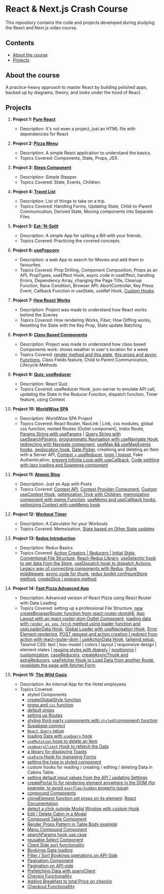 # React & Next.js Crash Course

This repository contains the code and projects developed during studying the React and Next.js video course.

## Contents

- [About the course](#about-the-course)
- [Projects](#projects)

## About the course

A practice-heavy approach to master React by building polished apps, backed up by diagrams, theory, and looks under the hood of React.

## Projects

1. **Project 1: [Pure React](./1-pure-react/)**

   - Description: It's not even a project, just an HTML file with dependencies for React

2. **Project 2: [Pizza Menu](./2-pizza-menu/)**

   - Description: A simple React application to understand the basics.
   - Topics Covered: Components, State, Props, JSX.

3. **Project 3: [Steps Component](./3-steps/)**

   - Description: Simple Stepper.
   - Topics Covered: State, Events, Children.

4. **Project 4: [Travel List](./4-travel-list/)**

   - Description: List of things to take on a trip.
   - Topics Covered: Handling Forms, Updating State, Child-to-Parent Communication, Derived State, Moving components into Separate Files.

5. **Project 5: [Eat-'N-Split](./5-eat-n-split/)**

   - Description: A simple App for spliting a Bill with your friends.
   - Topics Covered: Practicing the covered concepts.

6. **Project 6: [usePopcorn](./6-use-popcorn/)**

   - Description: a web App to search for Movies and add them to favourites.
   - Topics Covered: Prop Drilling, Component Composition, Props as an API, PropTypes, useEffect Hook, async code in useEffect, handling Errors, Dependency Array, changing the Page Title, Cleanup Function, Race Condition, Browser API: AbortController, Key Press Event, Callback Function in useState, useRef Hook, [Custom Hooks](./6-use-popcorn/src/useMovies.js)

7. **Project 7: [How React Works](./7-how-react-works/)**

   - Description: Project was made to understand how React works behind the Scenes
   - Topics Covered: How rendering Works, Fiber, How Diffing works, Resetting the State with the Key Prop, State update Batching

8. **Project 8: [Class Based Components](./8-classy-weather/)**

   - Description: Project was made to understand how class based Components work: shows weather in user's location for a week
   - Topics Covered: [render method and this.state](./8-classy-weather/src/Counter.js), [this.props and async Functions](./8-classy-weather/src/App.js), Class Fields feature, Child to Parent Communication, Lifecycle Methods

9. **Project 9: [Quiz: useReducer](./9-react-quiz/)**

   - Description: React Quiz
   - Topics Covered: useReducer Hook, json-server to emulate API call, updating the State in the Reducer Function, dispatch function, Timer feature, using Context

10. **Project 10: [WorldWise SPA](./10-worldwise/)**

    - Description: WorldWise SPA Project
    - Topics Covered: React Router, NavLink | Link, css modules, global css function, nested Routes (Outlet component), Index Route, [Params String with useParams](./10-worldwise/src/components/City.jsx) | [Query String with useSearchParams](./10-worldwise/src/components/Map.jsx), [programmatic Navigation with useNavigate Hook](./10-worldwise/src/components/Form.jsx), [redirecting with Navigate component](./10-worldwise/src/App.jsx), [useMap && useMapEvents hooks](./10-worldwise/src/components/Map.jsx), [geolocation hook](./10-worldwise//src/hooks/useGeolocation.js), [Date Picker](./10-worldwise/src/components/Form.jsx), createing and deleting an Item with a Server API, [Context + useReducer](./10-worldwise//src/contexts/CitiesContext.jsx), [login | logout](./10-worldwise/src/contexts/FakeAuthContext.jsx), Fake Authentication, [prevent Infinite Loop with useCallback](./10-worldwise/src/contexts/CitiesContext.jsx), [Code splitting with lazy loading and Suspense component](./10-worldwise/src/App.jsx)

11. **Project 11: [Atomic Blog](./11-atomic-blog/)**

    - Description: Just an App with Posts
    - Topics Covered: [Context API](./11-atomic-blog/src/App-v1.js), [Context Provider Component](./11-atomic-blog/src/PostContext.js), [Custom useContext Hook](./11-atomic-blog/src/PostContext.js), [optimization Trick with Children](./11-atomic-blog/src/Test.js), [memoization component with memo Function](./11-atomic-blog/src/App-memo.js), [useMemo and useCallback hooks](./11-atomic-blog/src/App-memo.js), [optimizing Context with useMemo hook](./11-atomic-blog/src/PostContext.js)

12. **Project 12: [Workout Timer](./12-workout-timer/)**

    - Description: A Calculator for your Workouts
    - Topics Covered: Memoization, [State based on Other State updates](./12-workout-timer/src/Calculator.js)

13. **Project 13: [Redux Introduction](./13-redux-intro/)**

    - Description: Redux Basics
    - Topics Covered: [Action Creators | Reducers | Initial State](./13-redux-intro/src/store-v1.js), [Conventional File Structure](./13-redux-intro/src/store-v1.js), [React-Redux Library](./13-redux-intro/src/index.js), [useSelector hook to get data from the Store](./13-redux-intro/src/features/customers/Customer.js), [useDispatch hook to dispatch Actions](./13-redux-intro/src/features/customers/CreateCustomer.js), [Legacy way of connecting components with Redux](./13-redux-intro/src/features/accounts/BalanceDisplay.js), [thunk middleware](./13-redux-intro/src/store-v2.js), [async code for thunk](./13-redux-intro/src/features/accounts/accountSlice.js), [redux toolkit configureStore method](./13-redux-intro/src/store.js), [createSlice | prepare method](./13-redux-intro/src/features/accounts/accountSlice.js)

14. **Project 14: [Fast Pizza Advanced App](./14-fast-react-pizza/)**

    - Description: Advanced version of React Pizza using React Router with Data Loading
    - Topics Covered: setting up a professional File Structure, [new createBrowserRouter function from react-router-dom@6](./14-fast-react-pizza/src/App.jsx), [App Layout with an react-router-dom Outlet Component](./14-fast-react-pizza//src/ui/AppLayout.jsx), [loading data with `render as you fetch` method using loader function and useLoaderData Hook](./14-fast-react-pizza/src/features/menu/Menu.jsx), [Global Loader with useNavigation Hook](./14-fast-react-pizza/src/ui/AppLayout.jsx), [Error Element rendering](./14-fast-react-pizza/src/ui/Error.jsx), [POST request and action creation | redirect from action with react-router-dom | useActionData Hook](./14-fast-react-pizza/src/features/order/CreateOrder.jsx), [tailwind setup](./14-fast-react-pizza/tailwind.config.js), Taiwind CSS: text | box-model | colors | layout | responsive design | element states | [reusing styles with @apply](./14-fast-react-pizza/src/index.css) | [positioning](./14-fast-react-pizza/src/ui/Loader.jsx) | [customization](./14-fast-react-pizza/tailwind.config.js), [caseReducers](./14-fast-react-pizza/src/features/cart/cartSlice.js), [createAsyncThunk and extraReducers](./14-fast-react-pizza/src/features/user/userSlice.js), [useFetcher Hook to Load Data from another Route](./14-fast-react-pizza/src/features/order/Order.jsx), [revalidate the page with fetcher.Form](./14-fast-react-pizza/src/features/order/UpdateOrder.jsx)

15. **Project 15: [The Wild Oasis](./15-the-wild-oasis/)**

    - Description: An internal App for the Hotel employees
    - Topics Covered:
      - styled Components
      - [createGlobalStyle function](./15-the-wild-oasis/src/styles/GlobalStyles.js)
      - [props and `css` function](./15-the-wild-oasis/src/ui/Heading.jsx)
      - [default props](./15-the-wild-oasis/src/ui/Row.jsx)
      - [setting up Routes](./15-the-wild-oasis/src/App.jsx)
      - [styling third-party components with `styled`(component) function](./15-the-wild-oasis/src/ui/MainNav.jsx)
      - [Supabase connect](./15-the-wild-oasis/src/services/supabase.js)
      - [`React Query` setup](./15-the-wild-oasis/src/App.jsx)
      - [loading Data with `useQuery` hook](./15-the-wild-oasis/src/features/cabins/CabinTable.jsx)
      - [`useMutation` hook to delete an Item](./15-the-wild-oasis/src/features/cabins/useDeleteCabin.js)
      - [`useQueryClient` Hook to refetch the Data](./15-the-wild-oasis/src/features/cabins/CabinRow-v1.jsx)
      - [a library for displaying Toasts](./15-the-wild-oasis/src/App.jsx)
      - [`useForm` Hook for managing Forms](./15-the-wild-oasis/src/features/cabins/CreateCabinForm.jsx)
      - [setting the type in styled component](./15-the-wild-oasis/src/ui/FileInput.jsx)
      - custom hooks for reading / creating / editing / deleting Data in Cabins Table
      - [setting default input values from the API | updating Settings](./15-the-wild-oasis/src/features/settings/UpdateSettingsForm.jsx)
      - [createPortal fn for rendering element anywhere in the DOM (for example, to avoid `overflow:hidden` property issue)](./15-the-wild-oasis/src/ui/Modal-v1.jsx)
      - [compound Components](./15-the-wild-oasis/src/ui/Modal.jsx)
      - [cloneElement function set props on its element](./15-the-wild-oasis/src/ui/Modal.jsx): [React Documentation](https://react.dev/reference/react/cloneElement)
      - [detect a click outside Modal Window with custom Hook](./15-the-wild-oasis/src/hooks/useOutsideClick.js)
      - [Edit | Delete Cabin in a Modal](./15-the-wild-oasis/src/features/cabins/CabinRow-v1.jsx)
      - [Compound Table Component](./15-the-wild-oasis/src/ui/Table.jsx)
      - [Render Props Pattern in Table Body example](./15-the-wild-oasis/src/ui/Table.jsx)
      - [Menu Compound Component](./15-the-wild-oasis/src/ui/Menus.jsx)
      - [searchParams hook use case](./15-the-wild-oasis/src/ui/Filter.jsx)
      - [reusable Select Component](./15-the-wild-oasis/src/ui/Select.jsx)
      - [Client Side sort functionality](./15-the-wild-oasis/src/ui/SortBy.jsx)
      - [Bookings Data loading](./15-the-wild-oasis/src/services/apiBookings.js)
      - [Filter / Sort Bookings operations on API-Side](./15-the-wild-oasis/src/features/bookings/useBookings.js)
      - [Pagination Component](./15-the-wild-oasis/src/ui/Pagination.jsx)
      - [Pagination on API-side](./15-the-wild-oasis/src/services/apiBookings.js)
      - [Prefetching Data with queryClient](./15-the-wild-oasis/src/features/bookings/useBookings.js)
      - [Checkin Functionallity](./15-the-wild-oasis/src/features/check-in-out/useCheckin.js)
      - [Adding Breakfast to total Price on checkin](./15-the-wild-oasis/src/features/check-in-out/CheckinBooking.jsx)
      - [Checkout Functionallity](./15-the-wild-oasis/src/features/check-in-out/useCheckout.js)
